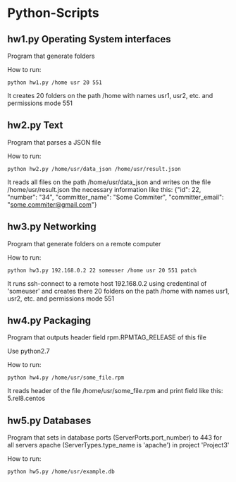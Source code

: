 # Python-Scripts
## hw1.py Operating System interfaces
Program that generate folders

How to run:
```
python hw1.py /home usr 20 551
```
It creates 20 folders on the path /home with names usr1, usr2, etc. and permissions mode 551
## hw2.py Text
Program that parses a JSON file

How to run:
```
python hw2.py /home/usr/data_json /home/usr/result.json
```
It reads all files on the path /home/usr/data_json and writes on the file /home/usr/result.json the necessary information like this:
{"id": 22, "number": "34", "committer_name": "Some Commiter", "committer_email": "some.commiter@gmail.com"}
## hw3.py Networking
Program that generate folders on a remote computer

How to run:
```
python hw3.py 192.168.0.2 22 someuser /home usr 20 551 patch
```
It runs ssh-connect to a remote host 192.168.0.2 using credentinal of 'someuser' and creates there 20 folders on the path /home with names usr1, usr2, etc. and permissions mode 551
## hw4.py Packaging
Program that outputs header field rpm.RPMTAG_RELEASE of this file

Use python2.7

How to run:
```
python hw4.py /home/usr/some_file.rpm
```
It reads header of the file /home/usr/some_file.rpm and print field like this: 5.rel8.centos
## hw5.py Databases
Program that sets in database ports (ServerPorts.port_number) to 443 for all servers apache (ServerTypes.type_name is 'apache') in project 'Project3'

How to run:
```
python hw5.py /home/usr/example.db
```

